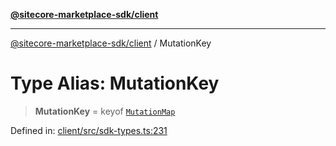 [**@sitecore-marketplace-sdk/client**](../README.md)

***

[@sitecore-marketplace-sdk/client](../README.md) / MutationKey

# Type Alias: MutationKey

> **MutationKey** = keyof [`MutationMap`](../interfaces/MutationMap.md)

Defined in: [client/src/sdk-types.ts:231](https://github.com/Sitecore/sitecore-marketplace-sdk/blob/6eefa0cb44bc75b48823aba6055436af2e57f6bd/packages/client/src/sdk-types.ts#L231)
